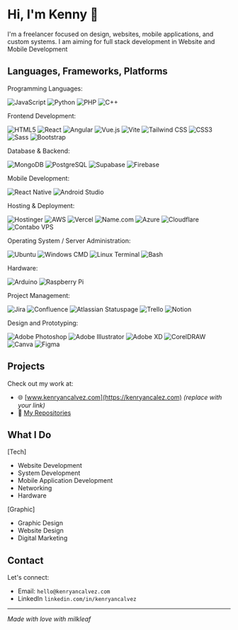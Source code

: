 # Hi, I'm Kenny 👋

I'm a freelancer focused on design, websites, mobile applications, and custom systems. I am aiming for full stack development in Website and Mobile Development

## Languages, Frameworks, Platforms

Programming Languages: 

![JavaScript](https://img.shields.io/badge/javascript-%23323330.svg?style=for-the-badge&logo=javascript&logoColor=%23F7DF1E) ![Python](https://img.shields.io/badge/python-3670A0?style=for-the-badge&logo=python&logoColor=ffdd54)  ![PHP](https://img.shields.io/badge/php-%23777BB4.svg?style=for-the-badge&logo=php&logoColor=white)  ![C++](https://img.shields.io/badge/C++-00599C.svg?style=for-the-badge&logo=c%2B%2B&logoColor=white)

Frontend Development:

![HTML5](https://img.shields.io/badge/html5-%23E34F26.svg?style=for-the-badge&logo=html5&logoColor=white) ![React](https://img.shields.io/badge/react-%2361DAFB.svg?style=for-the-badge&logo=react&logoColor=black) ![Angular](https://img.shields.io/badge/angular-%230F0F11.svg?style=for-the-badge&logo=angular&logoColor=white) ![Vue.js](https://img.shields.io/badge/vue.js-%2335495e.svg?style=for-the-badge&logo=vuedotjs&logoColor=%234FC08D) ![Vite](https://img.shields.io/badge/Vite-646CFF.svg?style=for-the-badge&logo=vite&logoColor=white)  ![Tailwind CSS](https://img.shields.io/badge/tailwindcss-%2338B2AC.svg?style=for-the-badge&logo=tailwind-css&logoColor=white)  ![CSS3](https://img.shields.io/badge/css3-%231572B6.svg?style=for-the-badge&logo=css3&logoColor=white) ![Sass](https://img.shields.io/badge/Sass-%23CC6699.svg?style=for-the-badge&logo=sass&logoColor=white) ![Bootstrap](https://img.shields.io/badge/bootstrap-%23563D7C.svg?style=for-the-badge&logo=bootstrap&logoColor=white)

Database & Backend:

![MongoDB](https://img.shields.io/badge/MongoDB-47A248.svg?style=for-the-badge&logo=mongodb&logoColor=white)  ![PostgreSQL](https://img.shields.io/badge/PostgreSQL-4169E1.svg?style=for-the-badge&logo=postgresql&logoColor=white)  ![Supabase](https://img.shields.io/badge/Supabase-3ECF8E.svg?style=for-the-badge&logo=supabase&logoColor=white)  ![Firebase](https://img.shields.io/badge/Firebase-FFCA28.svg?style=for-the-badge&logo=firebase&logoColor=black)


Mobile Development:

![React Native](https://img.shields.io/badge/react%20native-%2320232a.svg?style=for-the-badge&logo=react&logoColor=%2361DAFB)  ![Android Studio](https://img.shields.io/badge/Android%20Studio-3DDC84.svg?style=for-the-badge&logo=android-studio&logoColor=white)


Hosting & Deployment:

![Hostinger](https://img.shields.io/badge/Hostinger-6826D1.svg?style=for-the-badge&logo=hostinger&logoColor=white)  ![AWS](https://img.shields.io/badge/AWS-%23FF9900.svg?style=for-the-badge&logo=amazon-aws&logoColor=white)  ![Vercel](https://img.shields.io/badge/vercel-%23000000.svg?style=for-the-badge&logo=vercel&logoColor=white)  ![Name.com](https://img.shields.io/badge/Name.com-2B81F5.svg?style=for-the-badge&logo=namecheap&logoColor=white) ![Azure](https://img.shields.io/badge/azure-%230072C6.svg?style=for-the-badge&logo=microsoftazure&logoColor=white) ![Cloudflare](https://img.shields.io/badge/Cloudflare-F38020?style=for-the-badge&logo=Cloudflare&logoColor=white) ![Contabo VPS](https://img.shields.io/badge/Contabo%20VPS-1A73E8.svg?style=for-the-badge&logoColor=white)



Operating System / Server Administration:

![Ubuntu](https://img.shields.io/badge/ubuntu-%23E95420.svg?style=for-the-badge&logo=ubuntu&logoColor=white) ![Windows CMD](https://img.shields.io/badge/Windows%20CMD-000000.svg?style=for-the-badge&logo=windows&logoColor=white)  ![Linux Terminal](https://img.shields.io/badge/Linux%20Terminal-333333.svg?style=for-the-badge&logo=linux&logoColor=white)  ![Bash](https://img.shields.io/badge/bash-%23121011.svg?style=for-the-badge&logo=gnu-bash&logoColor=white)

Hardware:

![Arduino](https://img.shields.io/badge/Arduino-00979D.svg?style=for-the-badge&logo=arduino&logoColor=white)  ![Raspberry Pi](https://img.shields.io/badge/Raspberry%20Pi-C51A4A.svg?style=for-the-badge&logo=raspberry-pi&logoColor=white)


Project Management:


![Jira](https://img.shields.io/badge/Jira-0052CC.svg?style=for-the-badge&logo=jira&logoColor=white)  ![Confluence](https://img.shields.io/badge/Confluence-172B4D.svg?style=for-the-badge&logo=confluence&logoColor=white)  ![Atlassian Statuspage](https://img.shields.io/badge/Statuspage-003366.svg?style=for-the-badge&logo=atlassian&logoColor=white)  ![Trello](https://img.shields.io/badge/Trello-0052CC.svg?style=for-the-badge&logo=trello&logoColor=white)  ![Notion](https://img.shields.io/badge/Notion-000000.svg?style=for-the-badge&logo=notion&logoColor=white)


Design and Prototyping:

![Adobe Photoshop](https://img.shields.io/badge/Photoshop-31A8FF.svg?style=for-the-badge&logo=adobephotoshop&logoColor=white)  ![Adobe Illustrator](https://img.shields.io/badge/Illustrator-FF9A00.svg?style=for-the-badge&logo=adobeillustrator&logoColor=white)  ![Adobe XD](https://img.shields.io/badge/Adobe%20XD-FF61F6.svg?style=for-the-badge&logo=adobexd&logoColor=white)  ![CorelDRAW](https://img.shields.io/badge/CorelDRAW-47A942.svg?style=for-the-badge&logo=coreldraw&logoColor=white)  ![Canva](https://img.shields.io/badge/Canva-00C4CC.svg?style=for-the-badge&logo=canva&logoColor=white)  ![Figma](https://img.shields.io/badge/Figma-F24E1E.svg?style=for-the-badge&logo=figma&logoColor=white)


## Projects

Check out my work at:
- 🌐 [www.kenryancalvez.com](https://kenryancalez.com) *(replace with your link)*
- 📂 [My Repositories](https://github.com/leafykenny?tab=repositories)


## What I Do

[Tech]
- Website Development
- System Development
- Mobile Application Development
- Networking
- Hardware

[Graphic]
- Graphic Design
- Website Design
- Digital Marketing


## Contact

Let's connect:
- Email: `hello@kenryancalvez.com`
- LinkedIn `linkedin.com/in/kenryancalvez`

---

*Made with love with milkleaf*

